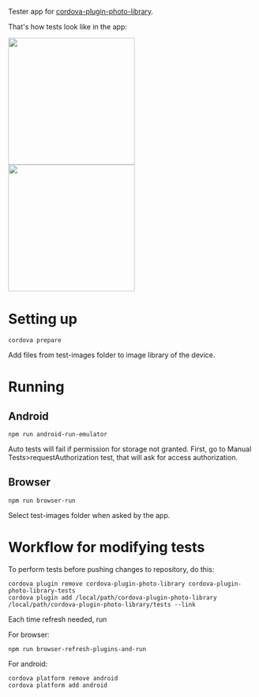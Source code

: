 Tester app for [cordova-plugin-photo-library](https://github.com/terikon/cordova-plugin-photo-library).

That's how tests look like in the app:

<img src="https://terikon.github.io/cordova-plugin-photo-library-tester/images/screenshot-AutoTests.png" width="256" />
<img src="https://terikon.github.io/cordova-plugin-photo-library-tester/images/screenshot-ManualTests.png" width="256" />

# Setting up

    cordova prepare

Add files from test-images folder to image library of the device.

# Running

## Android

    npm run android-run-emulator

Auto tests will fail if permission for storage not granted. First, go to Manual Tests>requestAuthorization test, that will ask for access authorization.

## Browser

    npm run browser-run

Select test-images folder when asked by the app.

# Workflow for modifying tests

To perform tests before pushing changes to repository, do this:

    cordova plugin remove cordova-plugin-photo-library cordova-plugin-photo-library-tests
    cordova plugin add /local/path/cordova-plugin-photo-library /local/path/cordova-plugin-photo-library/tests --link

Each time refresh needed, run

For browser:

    npm run browser-refresh-plugins-and-run

For android:

    cordova platform remove android
    cordova platform add android
